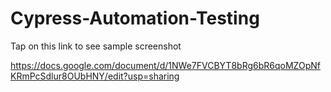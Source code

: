 # Cypress-Automation-Testing

Tap on this link to see sample screenshot


https://docs.google.com/document/d/1NWe7FVCBYT8bRg6bR6qoMZOpNfKRmPcSdlur8OUbHNY/edit?usp=sharing
